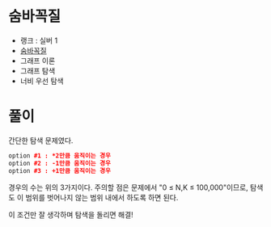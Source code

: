 # 숨바꼭질

- 랭크 : 실버 1
- [숨바꼭질](https://www.acmicpc.net/problem/1697)
- 그래프 이론
- 그래프 탐색
- 너비 우선 탐색

# 풀이

간단한 탐색 문제였다.

```cpp
option #1 : *2만큼 움직이는 경우
option #2 : -1만큼 움직이는 경우
option #3 : +1만큼 움직이는 경우
```
경우의 수는 위의 3가지이다. 주의할 점은 문제에서 "0 ≤ N,K ≤ 100,000"이므로, 탐색도 이 범위를 벗어나지 않는 범위 내에서 하도록 하면 된다.

이 조건만 잘 생각하며 탐색을 돌리면 해결!